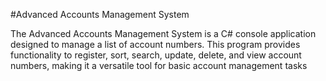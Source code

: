 #Advanced Accounts Management System

The Advanced Accounts Management System is a C# console application designed to manage a list of account numbers. This program provides functionality to register, sort, search, update, delete, and view account numbers, making it a versatile tool for basic account management tasks
